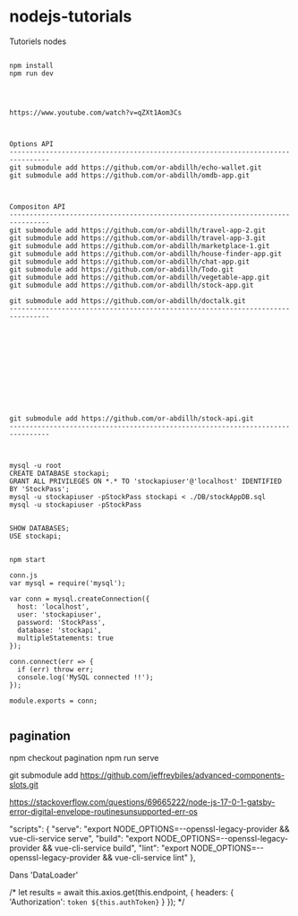 # nodejs-tutorials
Tutoriels nodes


```

npm install
npm run dev




https://www.youtube.com/watch?v=qZXt1Aom3Cs



Options API
--------------------------------------------------------------------------------
git submodule add https://github.com/or-abdillh/echo-wallet.git
git submodule add https://github.com/or-abdillh/omdb-app.git



Compositon API
--------------------------------------------------------------------------------
git submodule add https://github.com/or-abdillh/travel-app-2.git
git submodule add https://github.com/or-abdillh/travel-app-3.git
git submodule add https://github.com/or-abdillh/marketplace-1.git
git submodule add https://github.com/or-abdillh/house-finder-app.git
git submodule add https://github.com/or-abdillh/chat-app.git
git submodule add https://github.com/or-abdillh/Todo.git
git submodule add https://github.com/or-abdillh/vegetable-app.git
git submodule add https://github.com/or-abdillh/stock-app.git

git submodule add https://github.com/or-abdillh/doctalk.git
--------------------------------------------------------------------------------












git submodule add https://github.com/or-abdillh/stock-api.git
--------------------------------------------------------------------------------



mysql -u root
CREATE DATABASE stockapi;
GRANT ALL PRIVILEGES ON *.* TO 'stockapiuser'@'localhost' IDENTIFIED BY 'StockPass';
mysql -u stockapiuser -pStockPass stockapi < ./DB/stockAppDB.sql
mysql -u stockapiuser -pStockPass


SHOW DATABASES;
USE stockapi;


npm start

conn.js
var mysql = require('mysql');

var conn = mysql.createConnection({
  host: 'localhost',
  user: 'stockapiuser',
  password: 'StockPass',
  database: 'stockapi',
  multipleStatements: true
});

conn.connect(err => {
  if (err) throw err;
  console.log('MySQL connected !!');
});

module.exports = conn;


```




pagination
--------------------------------------------------------------------------------

npm checkout pagination
npm run serve


git submodule add https://github.com/jeffreybiles/advanced-components-slots.git

https://stackoverflow.com/questions/69665222/node-js-17-0-1-gatsby-error-digital-envelope-routinesunsupported-err-os


"scripts": {
    "serve": "export NODE_OPTIONS=--openssl-legacy-provider && vue-cli-service serve",
    "build": "export NODE_OPTIONS=--openssl-legacy-provider && vue-cli-service build",
    "lint": "export NODE_OPTIONS=--openssl-legacy-provider && vue-cli-service lint"
},



Dans 'DataLoader'

  /*
  let results = await this.axios.get(this.endpoint, {
    headers: {
      'Authorization': `token ${this.authToken}`
    }
  });
  */




